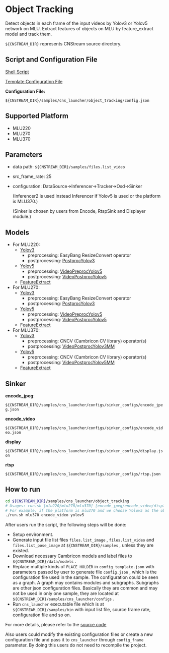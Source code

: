 # Object Tracking

 Detect objects in each frame of the input videos by Yolov3 or Yolov5 network on MLU. Extract features of objects on MLU by feature_extract model and track them.

``${CNSTREAM_DIR}`` represents CNStream source directory.

## Script and Configuration File

[Shell Script](./run.sh)

[Template Configuration File](./config_template.json)

**Configuration File:**

 ``${CNSTREAM_DIR}/samples/cns_launcher/object_tracking/config.json``

## Supported Platform

- MLU220
- MLU270
- MLU370

## Parameters

- data path: ``${CNSTREAM_DIR}/samples/files.list_video``

- src_frame_rate: 25

- configuration: DataSource->Inferencer->Tracker->Osd->Sinker

  (Inferencer2 is used instead Inferencer if Yolov5 is used or the platform is MLU370.)

  (Sinker is chosen by users from Encode, RtspSink and Displayer module.)

## Models

- For MLU220:
  - [Yolov3](http://video.cambricon.com/models/MLU220/yolov3_b4c4_argb_mlu220.cambricon)
    - preprocessing: EasyBang ResizeConvert operator
    - postprocessing: [PostprocYolov3](../../common/postprocess/postprocess_yolov3.cpp)
  - [Yolov5](http://video.cambricon.com/models/MLU220/yolov5/yolov5_b4c4_rgb_mlu220.cambricon)
    - preprocessing: [VideoPreprocYolov5](../../common/preprocess/video_preprocess_yolov5.cpp)
    - postprocessing: [VideoPostprocYolov5](../../common/postprocess/video_postprocess_yolov5.cpp)
  - [FeatureExtract](http://video.cambricon.com/models/MLU220/feature_extract_for_tracker_b4c4_argb_mlu220.cambricon)
- For MLU270:
  - [Yolov3](http://video.cambricon.com/models/MLU270/yolov3_b4c4_argb_mlu270.cambricon)
    - preprocessing: EasyBang ResizeConvert operator
    - postprocessing: [PostprocYolov3](../../common/postprocess/postprocess_yolov3.cpp)
  - [Yolov5](http://video.cambricon.com/models/MLU270/yolov5/yolov5_b4c4_rgb_mlu270.cambricon)
    - preprocessing: [VideoPreprocYolov5](../../common/preprocess/video_preprocess_yolov5.cpp)
    - postprocessing: [VideoPostprocYolov5](../../common/postprocess/video_postprocess_yolov5.cpp)
  - [FeatureExtract](http://video.cambricon.com/models/MLU270/feature_extract_for_tracker_b4c4_argb_mlu270.cambricon)
- For MLU370:
  - [Yolov3](http://video.cambricon.com/models/MLU370/yolov3_nhwc_tfu_0.8.2_uint8_int8_fp16.model)
    - preprocessing: CNCV (Cambricon CV library) operator(s)
    - postprocessing: [VideoPostprocYolov3MM](../../common/postprocess/video_postprocess_yolov3_mm.cpp)
  - [Yolov5](http://video.cambricon.com/models/MLU370/yolov5_nhwc_tfu_0.8.2_uint8_int8_fp16.model)
    - preprocessing: CNCV (Cambricon CV library) operator(s)
    - postprocessing: [VideoPostprocYolov5MM](../../common/postprocess/video_postprocess_yolov5_mm.cpp)
  - [FeatureExtract](http://video.cambricon.com/models/MLU370/feature_extract_nhwc_tfu_0.8.2_fp32_int8_fp16.model)

## Sinker

**encode_jpeg**:

``${CNSTREAM_DIR}/samples/cns_launcher/configs/sinker_configs/encode_jpeg.json``

**encode_video**

``${CNSTREAM_DIR}/samples/cns_launcher/configs/sinker_configs/encode_video.json``

**display**

``${CNSTREAM_DIR}/samples/cns_launcher/configs/sinker_configs/display.json``

**rtsp**

``${CNSTREAM_DIR}/samples/cns_launcher/configs/sinker_configs/rtsp.json``

## How to run

```sh
cd ${CNSTREAM_DIR}/samples/cns_launcher/object_tracking
# Usages: run.sh [mlu220/mlu270/mlu370] [encode_jpeg/encode_video/display/rtsp] [yolov3/yolov5]
# For example, if the platform is mlu370 and we choose Yolov5 as the object detection network. Also we want to encode the results to videos.
./run.sh mlu370 encode_video yolov5
```



After users run the script, the following steps will be done:

- Setup environment.
- Generate input file list files ``files.list_image`` , ``files.list_video`` and ``files.list_pose_image`` at ``${CNSTREAM_DIR}/samples`` , unless they are existed.
- Download necessary Cambricon models and label files to ``${CNSTREAM_DIR}/data/models`` .
- Replace multiple kinds of ``PLACE_HOLDER`` in ``config_template.json`` with parameters passed by user to generate file ``config.json`` , which is the configuration file used in the sample. The configuration could be seen as a graph. A graph may contains modules and subgraphs. Subgraphs are other json configuration files. Basically they are common and may not be used in only one sample, they are located at ``${CNSTREAM_DIR}/samples/cns_launcher/configs`` .
- Run ``cns_launcher`` executable file which is at ``${CNSTREAM_DIR}/samples/bin`` with input list file, source frame rate, configuration file and so on.



For more details, please refer to the [source code](../cns_launcher.cpp)

Also users could modify the existing configuration files or create a new configuration file and pass it to ``cns_launcher`` through ``config_fname`` parameter. By doing this users do not need to recompile the project.
